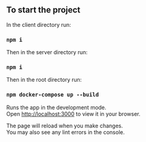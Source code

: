 

## To start the project

In the client directory run:

### `npm i`

Then in the server directory run:

### `npm i`

Then in the root directory run:

### `npm docker-compose up --build`

Runs the app in the development mode.\
Open [http://localhost:3000](http://localhost:3000) to view it in your browser.

The page will reload when you make changes.\
You may also see any lint errors in the console.

